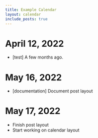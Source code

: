```yaml
---
title: Example Calendar
layout: calendar
include_posts: true
---
```


# April 12, 2022
 * [test] A few months ago.

# May 16, 2022
 * [documentation] Document post layout

# May 17, 2022
 * Finish post layout
 * Start working on calendar layout
